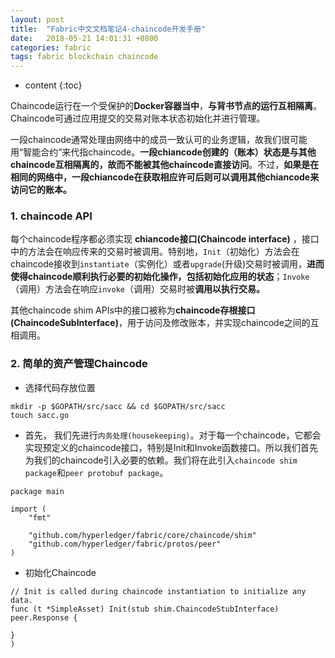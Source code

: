 ```yaml
---
layout: post
title:  "Fabric中文文档笔记4-chaincode开发手册"
date:   2018-05-21 14:01:31 +0800
categories: fabric 
tags: fabric blockchain chaincode
---
```


* content
{:toc}

Chaincode运行在一个受保护的**Docker容器当中**，**与背书节点的运行互相隔离**。Chaincode可通过应用提交的交易对账本状态初始化并进行管理。

一段chaincode通常处理由网络中的成员一致认可的业务逻辑，故我们很可能用“智能合约”来代指chaincode。**一段chiancode创建的（账本）状态是与其他chaincode互相隔离的，故而不能被其他chaincode直接访问**。不过，**如果是在相同的网络中，一段chiancode在获取相应许可后则可以调用其他chiancode来访问它的账本。**

### 1. chaincode API
每个chaincode程序都必须实现 **chiancode接口(Chaincode interface)** ，接口中的方法会在响应传来的交易时被调用。特别地，`Init`（初始化）方法会在chaincode接收到`instantiate`（实例化）或者`upgrade`(升级)交易时被调用，**进而使得chaincode顺利执行必要的初始化操作，包括初始化应用的状态**；`Invoke`（调用）方法会在响应`invoke`（调用）交易时被**调用以执行交易。**

其他chaincode shim APIs中的接口被称为**chaincode存根接口(ChaincodeSubInterface)**，用于访问及修改账本，并实现chaincode之间的互相调用。

### 2.  简单的资产管理Chaincode
 - 选择代码存放位置
```
mkdir -p $GOPATH/src/sacc && cd $GOPATH/src/sacc
touch sacc.go
```
 - 首先， 我们先进行`内务处理(housekeeping)`。对于每一个chaincode，它都会实现预定义的chaincode接口，特别是Init和Invoke函数接口。所以我们首先为我们的chaincode引入必要的依赖。我们将在此引入`chaincode shim package`和`peer protobuf package`。
```
package main

import (
    "fmt"

    "github.com/hyperledger/fabric/core/chaincode/shim"
    "github.com/hyperledger/fabric/protos/peer"
)
```
 - 初始化Chaincode
```
// Init is called during chaincode instantiation to initialize any data.
func (t *SimpleAsset) Init(stub shim.ChaincodeStubInterface) peer.Response {

}
)
```
